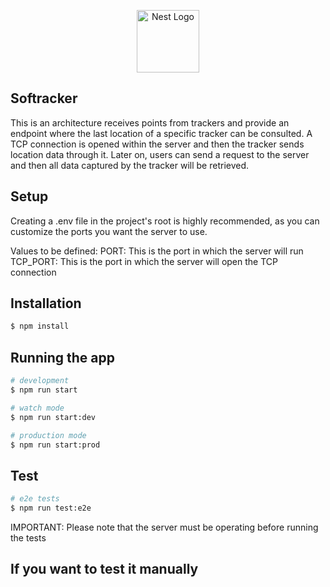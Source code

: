 <p align="center">
  <a href="http://nestjs.com/" target="blank"><img src="https://nestjs.com/img/logo-small.svg" width="100" alt="Nest Logo" /></a>
</p>

[circleci-image]: https://img.shields.io/circleci/build/github/nestjs/nest/master?token=abc123def456
[circleci-url]: https://circleci.com/gh/nestjs/nest

## Softracker

This is an architecture receives points from trackers and provide an endpoint where the last location of a specific tracker can be consulted.
A TCP connection is opened within the server and then the tracker sends location data through it. Later on, users can send a request to the server and then all data captured by the tracker will be retrieved.

## Setup
Creating a .env file in the project's root is highly recommended, as you can customize the ports you want the server to use.

Values to be defined:
PORT: This is the port in which the server will run
TCP_PORT: This is the port in which the server will open the TCP connection

## Installation

```bash
$ npm install
```

## Running the app

```bash
# development
$ npm run start

# watch mode
$ npm run start:dev

# production mode
$ npm run start:prod
```

## Test

```bash
# e2e tests
$ npm run test:e2e
```

IMPORTANT: Please note that the server must be operating before running the tests

## If you want to test it manually
